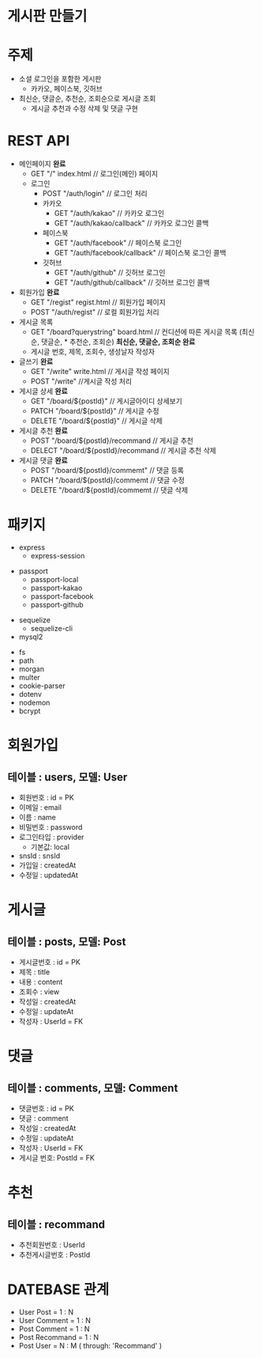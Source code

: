 게시판 만들기
=============
# 주제
* 소셜 로그인을 포함한 게시판
    * 카카오, 페이스북, 깃허브
* 최신순, 댓글순, 추천순, 조회순으로 게시글 조회
    * 게시글 추천과 수정 삭제 및 댓글 구현

# REST API
* 메인페이지 **완료**
    * GET "/" index.html  // 로그인(메인) 페이지
    * 로그인
        * POST "/auth/login" // 로그인 처리
        * 카카오
            * GET "/auth/kakao"  // 카카오 로그인
            * GET "/auth/kakao/callback" // 카카오 로그인 콜백
        * 페이스북
            * GET "/auth/facebook"  // 페이스북 로그인
            * GET "/auth/facebook/callback"  // 페이스북 로그인 콜백
        * 깃허브
            * GET "/auth/github"  // 깃허브 로그인
            * GET "/auth/github/callback"  // 깃허브 로그인 콜백
* 회원가입 **완료**
    * GET "/regist" regist.html // 회원가입 페이지
    * POST "/auth/regist" // 로컬 회원가입 처리
* 게시글 목록
    * GET "/board?querystring" board.html // 컨디션에 따른 게시글 목록 (최신순, 댓글순, * 추천순, 조회순) **최신순, 댓글순, 조회순 완료**
    * 게시글 번호, 제목, 조회수, 생성날자 작성자
* 글쓰기 **완료**
    * GET "/write" write.html // 게시글 작성 페이지
    * POST "/write" //게시글 작성 처리 
* 게시글 상세 **완료**
    * GET "/board/${postId}" // 게시글아이디 상세보기
    * PATCH "/board/${postId}" // 게시글 수정
    * DELETE "/board/${postId}" // 게시글 삭제
* 게시글 추천 **완료**
    * POST "/board/${postId}/recommand   // 게시글 추천
    * DELECT "/board/${postId}/recommand // 게시글 추천 삭제
* 게시글 댓글 **완료**
    * POST "/board/${postId}/commemt" // 댓글 등록 
    * PATCH "/board/${postId}/commemt // 댓글 수정
    * DELETE "/board/${postId}/commemt // 댓글 삭제

# 패키지
<!-- 프레임워크 -->
* express
    * express-session
<!-- 로그인 -->
* passport
    * passport-local
    * passport-kakao
    * passport-facebook
    * passport-github
<!-- 디비 -->
* sequelize
    * sequelize-cli
* mysql2
<!-- 기타 -->
* fs
* path
* morgan
* multer
* cookie-parser
* dotenv
* nodemon
* bcrypt

# 회원가입
## 테이블 : users, 모델: User
* 회원번호 : id  = PK
* 이메일 : email
* 이름 : name
* 비밀번호 : password
* 로그인타입 : provider 
    * 기본값: local
* snsId : snsId
* 가입일 : createdAt
* 수정일 : updatedAt

# 게시글
## 테이블 : posts, 모델: Post
* 게시글번호 : id  = PK
* 제목 : title
* 내용 : content
* 조회수 : view
* 작성일 : createdAt
* 수정일 : updateAt
* 작성자 : UserId = FK

# 댓글
## 테이블 : comments, 모델: Comment
* 댓글번호 : id  = PK
* 댓글 : comment
* 작성일 : createdAt
* 수정일 : updateAt
* 작성자 : UserId = FK
* 게시글 번호: PostId = FK

# 추천
## 테이블 : recommand
* 추천회원번호 : UserId
* 추천게시글번호 : PostId

# DATEBASE 관계

* User   Post       =   1   :   N
* User   Comment    =   1   :   N
* Post   Comment    =   1   :   N
* Post   Recommand  =   1   :   N
* Post   User       =   N   :   M  ( through: 'Recommand' ) 



